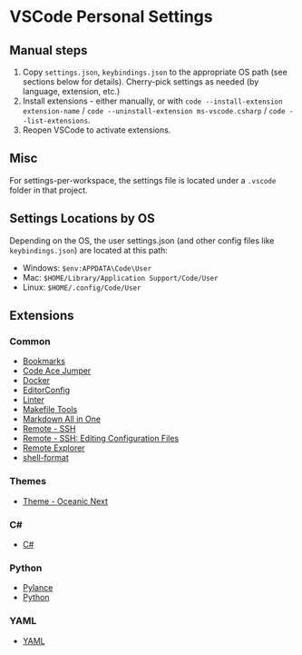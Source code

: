# VSCode Personal Settings


## Manual steps

1. Copy `settings.json`, `keybindings.json` to the appropriate OS path (see sections below for details). Cherry-pick settings as needed (by language, extension, etc.)
2. Install extensions - either manually, or with `code --install-extension extension-name` / `code --uninstall-extension ms-vscode.csharp` / `code --list-extensions`.
3. Reopen VSCode to activate extensions.


## Misc
For settings-per-workspace, the settings file is located under a `.vscode` folder in that project.


## Settings Locations by OS
Depending on the OS, the user settings.json (and other config files like `keybindings.json`) are located at this path:

- Windows: `$env:APPDATA\Code\User`
- Mac: `$HOME/Library/Application Support/Code/User`
- Linux: `$HOME/.config/Code/User`


## Extensions

### Common

- [Bookmarks](https://marketplace.visualstudio.com/items?itemName=alefragnani.Bookmarks)
- [Code Ace Jumper](https://marketplace.visualstudio.com/items?itemName=lucax88x.codeacejumper)
- [Docker](https://marketplace.visualstudio.com/items?itemName=ms-azuretools.vscode-docker)
- [EditorConfig](https://marketplace.visualstudio.com/items?itemName=EditorConfig.EditorConfig)
- [Linter](https://marketplace.visualstudio.com/items?itemName=fnando.linter)
- [Makefile Tools](https://marketplace.visualstudio.com/items?itemName=ms-vscode.makefile-tools)
- [Markdown All in One](https://marketplace.visualstudio.com/items?itemName=yzhang.markdown-all-in-one)
- [Remote - SSH](https://marketplace.visualstudio.com/items?itemName=ms-vscode-remote.remote-ssh)
- [Remote - SSH: Editing Configuration Files](https://marketplace.visualstudio.com/items?itemName=ms-vscode-remote.remote-ssh-edit)
- [Remote Explorer](https://marketplace.visualstudio.com/items?itemName=ms-vscode.remote-explorer)
- [shell-format](https://marketplace.visualstudio.com/items?itemName=foxundermoon.shell-format)

### Themes

- [Theme - Oceanic Next](https://marketplace.visualstudio.com/items?itemName=naumovs.theme-oceanicnext)

### C#

- [C#](https://marketplace.visualstudio.com/items?itemName=ms-dotnettools.csharp)

### Python

- [Pylance](https://marketplace.visualstudio.com/items?itemName=ms-python.vscode-pylance)
- [Python](https://marketplace.visualstudio.com/items?itemName=ms-python.python)

### YAML

- [YAML](https://marketplace.visualstudio.com/items?itemName=redhat.vscode-yaml)
